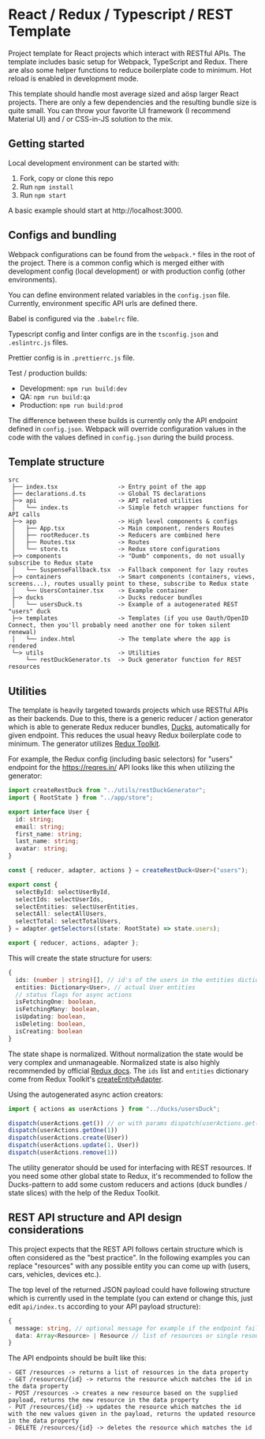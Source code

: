 # React / Redux / Typescript / REST Template

Project template for React projects which interact with RESTful APIs. The template includes basic setup for Webpack, TypeScript and Redux. There are also some helper functions to reduce boilerplate code to minimum. Hot reload is enabled in development mode.

This template should handle most average sized and aösp larger React projects. There are only a few dependencies and the resulting bundle size is quite small. You can throw your favorite UI framework (I recommend Material UI) and / or CSS-in-JS solution to the mix.

## Getting started

Local development environment can be started with:

1. Fork, copy or clone this repo
2. Run `npm install`
3. Run `npm start`

A basic example should start at http://localhost:3000.

## Configs and bundling

Webpack configurations can be found from the `webpack.*` files in the root of the project. There is a common config which is merged either with development config (local development) or with production config (other environments).

You can define environment related variables in the `config.json` file. Currently, environment specific API urls are defined there.

Babel is configured via the `.babelrc` file.

Typescript config and linter configs are in the `tsconfig.json` and `.eslintrc.js` files.

Prettier config is in `.prettierrc.js` file.

Test / production builds:

- Development: `npm run build:dev`
- QA: `npm run build:qa`
- Production: `npm run build:prod`

The difference between these builds is currently only the API endpoint defined in `config.json`. Webpack will override configuration values in the code with the values defined in `config.json` during the build process.

## Template structure

```
src
 ├── index.tsx                 -> Entry point of the app
 ├── declarations.d.ts         -> Global TS declarations
 ├─> api                       -> API related utilities
 │   └── index.ts              -> Simple fetch wrapper functions for API calls
 ├─> app                       -> High level components & configs
 │   ├── App.tsx               -> Main component, renders Routes
 │   ├── rootReducer.ts        -> Reducers are combined here
 │   ├── Routes.tsx            -> Routes
 │   └── store.ts              -> Redux store configurations
 ├─> components                -> "Dumb" components, do not usually subscribe to Redux state
 │   └── SuspenseFallback.tsx  -> Fallback component for lazy routes
 ├─> containers                -> Smart components (containers, views, screens...), routes usually point to these, subscribe to Redux state
 │   └── UsersContainer.tsx    -> Example container
 ├─> ducks                     -> Ducks reducer bundles
 │   └── usersDuck.ts          -> Example of a autogenerated REST "users" duck
 ├─> templates                 -> Templates (if you use Oauth/OpenID Connect, then you'll probably need another one for token silent renewal)
 │   └── index.html            -> The template where the app is rendered
 └─> utils                     -> Utilities
     └── restDuckGenerator.ts  -> Duck generator function for REST resources
```

## Utilities

The template is heavily targeted towards projects which use RESTful APIs as their backends. Due to this, there is a generic reducer / action generator which is able to generate Redux reducer bundles, [Ducks](https://github.com/erikras/ducks-modular-redux), automatically for given endpoint. This reduces the usual heavy Redux boilerplate code to minimum. The generator utilizes [Redux Toolkit](https://redux-toolkit.js.org/).

For example, the Redux config (including basic selectors) for "users" endpoint for the https://reqres.in/ API looks like this when utilizing the generator:

```Typescript
import createRestDuck from "../utils/restDuckGenerator";
import { RootState } from "../app/store";

export interface User {
  id: string;
  email: string;
  first_name: string;
  last_name: string;
  avatar: string;
}

const { reducer, adapter, actions } = createRestDuck<User>("users");

export const {
  selectById: selectUserById,
  selectIds: selectUserIds,
  selectEntities: selectUserEntities,
  selectAll: selectAllUsers,
  selectTotal: selectTotalUsers,
} = adapter.getSelectors((state: RootState) => state.users);

export { reducer, actions, adapter };

```

This will create the state structure for users:

```Typescript
{
  ids: (number | string)[], // id's of the users in the entities dictionary
  entities: Dictionary<User>, // actual User entities
  // status flags for async actions
  isFetchingOne: boolean,
  isFetchingMany: boolean,
  isUpdating: boolean,
  isDeleting: boolean,
  isCreating: boolean
}
```

The state shape is normalized. Without normalization the state would be very complex and unmanageable. Normalized state is also highly recommended by official [Redux docs](https://redux.js.org/recipes/structuring-reducers/normalizing-state-shape). The `ids` list and `entities` dictionary come from Redux Toolkit's [createEntityAdapter](https://redux-toolkit.js.org/api/createEntityAdapter).

Using the autogenerated async action creators:

```Typescript
import { actions as userActions } from "../ducks/usersDuck";

dispatch(userActions.get()) // or with params dispatch(userActions.get("queryParam=value"))
dispatch(userActions.getOne(1))
dispatch(userActions.create(User))
dispatch(userActions.update(1, User))
dispatch(userActions.remove(1))
```

The utility generator should be used for interfacing with REST resources. If you need some other global state to Redux, it's recommended to follow the Ducks-pattern to add some custom reducers and actions (duck bundles / state slices) with the help of the Redux Toolkit.

## REST API structure and API design considerations

This project expects that the REST API follows certain structure which is often considered as the "best practice". In the following examples you can replace "resources" with any possible entity you can come up with (users, cars, vehicles, devices etc.).

The top level of the returned JSON payload could have following structure which is currently used in the template (you can extend or change this, just edit `api/index.ts` according to your API payload structure):

```Typescript
{
  message: string, // optional message for example if the endpoint fails
  data: Array<Resource> | Resource // list of resources or single resource depending on the endpoint
}
```

The API endpoints should be built like this:

```
- GET /resources -> returns a list of resources in the data property
- GET /resources/{id} -> returns the resource which matches the id in the data property
- POST /resources -> creates a new resource based on the supplied payload, returns the new resource in the data property
- PUT /resources/{id} -> updates the resource which matches the id with the new values given in the payload, returns the updated resource in the data property
- DELETE /resources/{id} -> deletes the resource which matches the id
```
